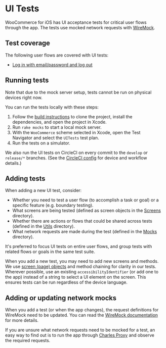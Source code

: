 #  UI Tests

WooCommerce for iOS has UI acceptance tests for critical user flows through the app. The tests use mocked network requests with [WireMock](http://wiremock.org/).

## Test coverage

The following user flows are covered with UI tests:

* [Log in with email/password and log out](WooCommerceUITests/Tests/LoginTests.swift)

## Running tests

Note that due to the mock server setup, tests cannot be run on physical devices right now.

You can run the tests locally with these steps:

1. Follow the [build instructions](../README.md#build-instructions) to clone the project, install the dependencies, and open the project in Xcode.
2. Run `rake mocks` to start a local mock server.
3. With the `WooCommerce` scheme selected in Xcode, open the Test Navigator and select the `UITests` test plan.
4. Run the tests on a simulator.

We also run the UI tests on CircleCI on every commit to the `develop` or `release/*` branches. (See the [CircleCI config](../.circleci/config.yml) for device and workflow details.)

## Adding tests

When adding a new UI test, consider:

* Whether you need to test a user flow (to accomplish a task or goal) or a specific feature (e.g. boundary testing).
* What screens are being tested (defined as screen objects in the [Screens](WooCommerceUITests/Screens) directory).
* Whether there are actions or flows that could be shared across tests (defined in the [Utils](WooCommerceUITests/Utils) directory).
* What network requests are made during the test (defined in the [Mocks](WooCommerceUITests/Mocks) directory).

It's preferred to focus UI tests on entire user flows, and group tests with related flows or goals in the same test suite.

When you add a new test, you may need to add new screens and methods. We use [screen (page) objects](https://www.martinfowler.com/bliki/PageObject.html) and method chaining for clarity in our tests. Wherever possible, use an existing `accessibilityIdentifier` (or add one to the app) instead of a string to select a UI element on the screen. This ensures tests can be run regardless of the device language.

## Adding or updating network mocks

When you add a test (or when the app changes), the request definitions for WireMock need to be updated. You can read the [WireMock documentation](http://wiremock.org/docs/) for more details.

If you are unsure what network requests need to be mocked for a test, an easy way to find out is to run the app through [Charles Proxy](https://www.charlesproxy.com/) and observe the required requests.
